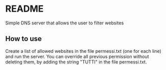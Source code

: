 # README
Simple DNS server that allows the user to filter websites

## How to use
Create a list of allowed websites in the file permessi.txt (one for each line) and run the server.
You can override all previous permission without deleting them, by adding the string "TUTTI" in the file permessi.txt.

